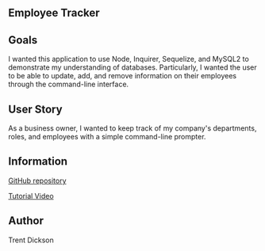 ## Employee Tracker

## Goals

I wanted this application to use Node, Inquirer, Sequelize, and MySQL2 to demonstrate my understanding of databases. Particularly, I wanted the user to be able to update, add, and remove information on their employees through the command-line interface. 

## User Story

As a business owner, I wanted to keep track of my company's departments, roles, and employees with a simple command-line prompter.

## Information

[GitHub repository](https://github.com/tdickson96/Employee-Tracker)

[Tutorial Video](./images/MySQL_Employee_Tracker.gif)

## Author

Trent Dickson